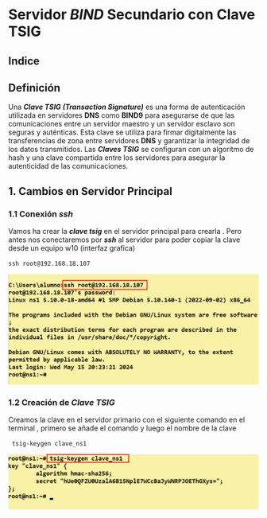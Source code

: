 # Servidor ***BIND*** Secundario con **Clave TSIG**

## Indice 

## Definición

Una ***Clave TSIG (Transaction Signature)*** es una forma de autenticación utilizada en servidores **DNS** como **BIND9** para asegurarse de que las comunicaciones entre un servidor maestro y un servidor esclavo son seguras y auténticas. Esta clave se utiliza para firmar digitalmente las transferencias de zona entre servidores **DNS** y garantizar la integridad de los datos transmitidos. Las ***Claves TSIG*** se configuran con un algoritmo de hash y una clave compartida entre los servidores para asegurar la autenticidad de las comunicaciones.

## 1. Cambios en Servidor Principal 

### 1.1 Conexión ***ssh***

Vamos ha crear la ***clave tsig*** en el servidor principal para crearla . Pero antes nos conectaremos por ***ssh*** al servidor para poder copiar la clave desde un equipo w10 (interfaz grafica) 

~~~
ssh root@192.168.18.107
~~~


![Conexión ssh](./img/bind9_clave_tsig/1_primario_ssh.png)

### 1.2 Creación de ***Clave TSIG***

Creamos la clave en el servidor primario con el siguiente comando en el terminal , primero se añade el comando y luego el nombre de la clave  

~~~
 tsig-keygen clave_ns1
~~~

![Creación de Clave TSIG](./img/bind9_clave_tsig/2_crear_clave_tsig.png)